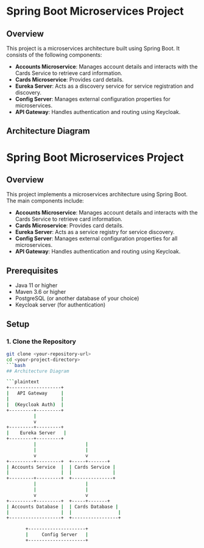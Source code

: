 # Spring Boot Microservices Project

## Overview
This project is a microservices architecture built using Spring Boot. It consists of the following components:

- **Accounts Microservice**: Manages account details and interacts with the Cards Service to retrieve card information.
- **Cards Microservice**: Provides card details.
- **Eureka Server**: Acts as a discovery service for service registration and discovery.
- **Config Server**: Manages external configuration properties for microservices.
- **API Gateway**: Handles authentication and routing using Keycloak.

## Architecture Diagram
# Spring Boot Microservices Project

## Overview
This project implements a microservices architecture using Spring Boot. The main components include:

- **Accounts Microservice**: Manages account details and interacts with the Cards Service to retrieve card information.
- **Cards Microservice**: Provides card details.
- **Eureka Server**: Acts as a service registry for service discovery.
- **Config Server**: Manages external configuration properties for all microservices.
- **API Gateway**: Handles authentication and routing using Keycloak.

## Prerequisites
- Java 11 or higher
- Maven 3.6 or higher
- PostgreSQL (or another database of your choice)
- Keycloak server (for authentication)

## Setup

### 1. Clone the Repository
```bash
git clone <your-repository-url>
cd <your-project-directory>
```bash
## Architecture Diagram

```plaintext
+-------------------+
|   API Gateway     |
|                   |
|  (Keycloak Auth)  |
+---------+---------+
          |
          v
+---------+---------+
|    Eureka Server   |
+---------+---------+
          |                  |
          |                  |
          v                  v
+---------+---------+  +-----+-------+
| Accounts Service  |  | Cards Service |
|                   |  |               |
+---------+---------+  +---------------+
          |                  |
          |                  |
          v                  v
+---------+---------+  +-----+-------+
| Accounts Database |  | Cards Database |
|                   |  |                 |
+-------------------+  +-----------------+

       +---------------------+
       |     Config Server   |
       +---------------------+


